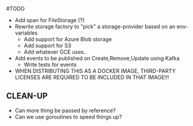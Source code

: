 #TODO
* Add span for FileStorage (?)
* Rewrite storage factory to "pick" a storage-provider based on an env-variables
    * Add support for Azure Blob storage
    * Add support for S3
    * Add whatever GCE uses..
* Add events to be published on Create,Remove,Update using Kafka
    * Write tests for events
* WHEN DISTRIBUTING THIS AS A DOCKER IMAGE, THIRD-PARTY LICENSES ARE REQUIRED TO BE INCLUDED IN THAT IMAGE!!!

## CLEAN-UP
* Can more thing be passed by reference?
* Can we use goroutines to speed things up?